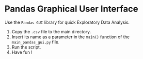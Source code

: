 # Pandas Graphical User Interface

 Use the `Pandas GUI` library for quick Exploratory Data Analysis.

1. Copy the `.csv` file to the main directory.
2. Insert its name as a parameter in the `main()` function of the `main_pandas_gui.py` file.
3. Run the script.
4. Have fun !
